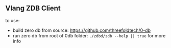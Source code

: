## Vlang ZDB Client

to use:

- build zero db from source: https://github.com/threefoldtech/0-db
- run zero db from root of 0db folder:
  `./zdbd/zdb --help || true` for more info
